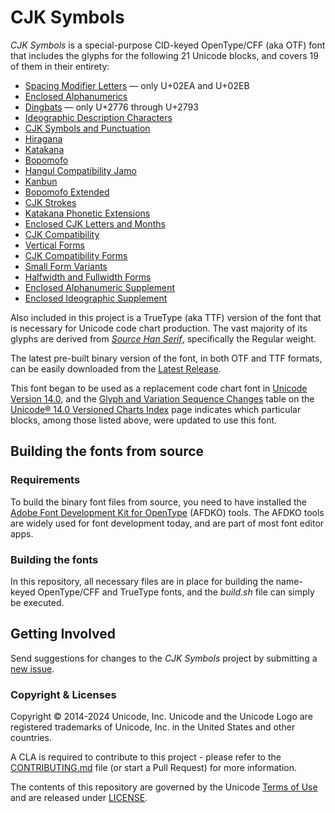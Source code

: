 # CJK Symbols

*CJK Symbols* is a special-purpose CID-keyed OpenType/CFF (aka OTF) font that includes the glyphs for the following 21 Unicode blocks, and covers 19 of them in their entirety:

* [Spacing Modifier Letters](https://www.unicode.org/charts/PDF/U02B0.pdf) &mdash; only U+02EA and U+02EB
* [Enclosed Alphanumerics](https://unicode.org/charts/PDF/U2460.pdf)
* [Dingbats](https://unicode.org/charts/PDF/U2700.pdf) &mdash; only U+2776 through U+2793
* [Ideographic Description Characters](https://unicode.org/charts/PDF/U2FF0.pdf)
* [CJK Symbols and Punctuation](https://unicode.org/charts/PDF/U3000.pdf)
* [Hiragana](https://unicode.org/charts/PDF/U3040.pdf)
* [Katakana](https://unicode.org/charts/PDF/U30A0.pdf)
* [Bopomofo](https://unicode.org/charts/PDF/U3100.pdf)
* [Hangul Compatibility Jamo](https://unicode.org/charts/PDF/U3130.pdf)
* [Kanbun](https://unicode.org/charts/PDF/U3190.pdf)
* [Bopomofo Extended](https://unicode.org/charts/PDF/U31A0.pdf)
* [CJK Strokes](https://unicode.org/charts/PDF/U31C0.pdf)
* [Katakana Phonetic Extensions](https://unicode.org/charts/PDF/U31F0.pdf)
* [Enclosed CJK Letters and Months](https://unicode.org/charts/PDF/U3200.pdf)
* [CJK Compatibility](https://unicode.org/charts/PDF/U3300.pdf)
* [Vertical Forms](https://unicode.org/charts/PDF/UFE10.pdf)
* [CJK Compatibility Forms](https://unicode.org/charts/PDF/UFE30.pdf)
* [Small Form Variants](https://unicode.org/charts/PDF/UFE50.pdf)
* [Halfwidth and Fullwidth Forms](https://unicode.org/charts/PDF/UFF00.pdf)
* [Enclosed Alphanumeric Supplement](https://unicode.org/charts/PDF/U1F100.pdf)
* [Enclosed Ideographic Supplement](https://unicode.org/charts/PDF/U1F200.pdf)

Also included in this project is a TrueType (aka TTF) version of the font that is necessary for Unicode code chart production. The vast majority of its glyphs are derived from [*Source Han Serif*](https://github.com/adobe-fonts/source-han-serif/), specifically the Regular weight.

The latest pre-built binary version of the font, in both OTF and TTF formats, can be easily downloaded from the [Latest Release](https://github.com/unicode-org/cjk-symbols/releases/latest/).

This font began to be used as a replacement code chart font in [Unicode Version 14.0](https://www.unicode.org/versions/Unicode14.0.0/), and the [Glyph and Variation Sequence Changes](https://www.unicode.org/charts/PDF/Unicode-14.0/#GlyphChanges) table on the [Unicode® 14.0 Versioned Charts Index](https://www.unicode.org/charts/PDF/Unicode-14.0/) page indicates which particular blocks, among those listed above, were updated to use this font.

## Building the fonts from source

### Requirements

To build the binary font files from source, you need to have installed the [Adobe Font Development Kit for OpenType](https://github.com/adobe-type-tools/afdko/) (AFDKO) tools. The AFDKO tools are widely used for font development today, and are part of most font editor apps.

### Building the fonts

In this repository, all necessary files are in place for building the name-keyed OpenType/CFF and TrueType fonts, and the *build.sh* file can simply be executed.

## Getting Involved

Send suggestions for changes to the *CJK Symbols* project by submitting a [new issue](https://github.com/unicode-org/cjk-symbols/issues/new).

### Copyright & Licenses

Copyright © 2014-2024 Unicode, Inc. Unicode and the Unicode Logo are registered trademarks of Unicode, Inc. in the United States and other countries.

A CLA is required to contribute to this project - please refer to the [CONTRIBUTING.md](https://github.com/unicode-org/.github/blob/main/.github/CONTRIBUTING.md) file (or start a Pull Request) for more information.

The contents of this repository are governed by the Unicode [Terms of Use](https://www.unicode.org/copyright.html) and are released under [LICENSE](./LICENSE).
